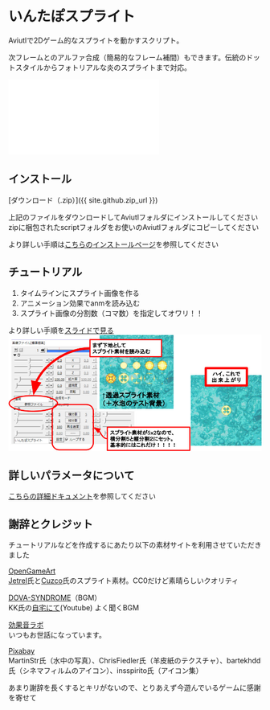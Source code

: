 # いんたぽスプライト

Aviutlで2Dゲーム的なスプライトを動かすスクリプト。

次フレームとのアルファ合成（簡易的なフレーム補間）もできます。伝統のドットスタイルからフォトリアルな炎のスプライトまで対応。

<div class="tube1280x720"><iframe src="{{ site.github.youtube_demo_url }}" frameborder="0" allow="accelerometer; autoplay; encrypted-media; gyroscope; picture-in-picture" allowfullscreen></iframe></div>

## インストール

[ダウンロード（.zip）]({{ site.github.zip_url }})

上記のファイルをダウンロードしてAviutlフォルダにインストールしてください  
zipに梱包されたscriptフォルダをお使いのAviutlフォルダにコピーしてください

より詳しい手順は[こちらのインストールページ](./install)を参照してください

## チュートリアル

1. タイムラインにスプライト画像を作る  
1. アニメーション効果でanmを読み込む  
1. スプライト画像の分割数（コマ数）を指定してオワリ！！  

より詳しい手順を<a href="./tutorial">スライドで見る</a>  
<a href="./tutorial"><img src="img/one_tuto.jpg" /></a>

## 詳しいパラメータについて
[こちらの詳細ドキュメント](./details)を参照してください

## 謝辞とクレジット
チュートリアルなどを作成するにあたり以下の素材サイトを利用させていただきました

[OpenGameArt](https://opengameart.org/)  
[Jetrel](https://opengameart.org/content/explosion-animations)氏と[Cuzco](https://opengameart.org/content/explosion)氏のスプライト素材。CC0だけど素晴らしいクオリティ

[DOVA-SYNDROME](https://dova-s.jp/)（BGM）  
KK氏の[自宅にて](https://youtu.be/JGzLOY7M0yE)(Youtube) よく聞くBGM

[効果音ラボ](https://soundeffect-lab.info/)  
いつもお世話になっています。

[Pixabay](https://pixabay.com/)  
MartinStr氏（水中の写真）、ChrisFiedler氏（羊皮紙のテクスチャ）、bartekhdd氏（シネマフィルムのアイコン）、insspirito氏（アイコン集）

あまり謝辞を長くするとキリがないので、とりあえず今遊んでいるゲームに感謝を寄せて
